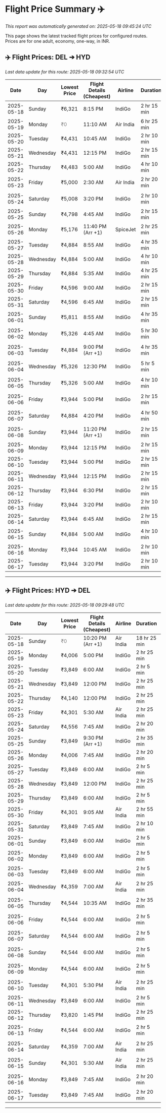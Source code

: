 # Flight Price Summary ✈️

_This report was automatically generated on: 2025-05-18 09:45:24 UTC_

This page shows the latest tracked flight prices for configured routes. Prices are for one adult, economy, one-way, in INR.

## ✈️ Flight Prices: DEL ➔ HYD
_Last data update for this route: 2025-05-18 09:32:54 UTC_

| Date       | Day       | Lowest Price | Flight Details (Cheapest) | Airline     | Duration   | Stops | Price Trend |
|------------|-----------|--------------|---------------------------|-------------|------------|-------|-------------|
| 2025-05-18 | Sunday | ₹6,321 | 8:15 PM | IndiGo | 2 hr 15 min | 0 | 📈 (High) |
| 2025-05-19 | Monday | <span style='color:grey;'>₹0</span> | 11:10 AM | Air India | 6 hr 25 min | 2 | 📉 (Low) |
| 2025-05-20 | Tuesday | ₹4,431 | 10:45 AM | IndiGo | 2 hr 10 min | 0 | 📉 (Low) |
| 2025-05-21 | Wednesday | ₹4,431 | 12:15 PM | IndiGo | 2 hr 15 min | 0 | 📉 (Low) |
| 2025-05-22 | Thursday | ₹4,483 | 5:00 AM | IndiGo | 4 hr 10 min | 1 | 📉 (Low) |
| 2025-05-23 | Friday | ₹5,000 | 2:30 AM | Air India | 2 hr 20 min | 0 | 📊 (Typical) |
| 2025-05-24 | Saturday | ₹5,008 | 3:20 PM | IndiGo | 2 hr 10 min | 0 | 📊 (Typical) |
| 2025-05-25 | Sunday | ₹4,798 | 4:45 AM | IndiGo | 2 hr 15 min | 0 | 📉 (Low) |
| 2025-05-26 | Monday | ₹5,176 | 11:40 PM (Arr +1) | SpiceJet | 2 hr 25 min | 0 | 📊 (Typical) |
| 2025-05-27 | Tuesday | ₹4,884 | 8:55 AM | IndiGo | 4 hr 35 min | 1 | 📉 (Low) |
| 2025-05-28 | Wednesday | ₹4,884 | 5:00 AM | IndiGo | 4 hr 10 min | 1 | 📉 (Low) |
| 2025-05-29 | Thursday | ₹4,884 | 5:35 AM | IndiGo | 4 hr 25 min | 1 | 📉 (Low) |
| 2025-05-30 | Friday | ₹4,596 | 9:00 AM | IndiGo | 2 hr 15 min | 0 | 📉 (Low) |
| 2025-05-31 | Saturday | ₹4,596 | 6:45 AM | IndiGo | 2 hr 15 min | 0 | 📉 (Low) |
| 2025-06-01 | Sunday | ₹5,811 | 8:55 AM | IndiGo | 4 hr 35 min | 1 | 📈 (High) |
| 2025-06-02 | Monday | ₹5,326 | 4:45 AM | IndiGo | 5 hr 30 min | 1 | 📊 (Typical) |
| 2025-06-03 | Tuesday | ₹4,884 | 9:00 PM (Arr +1) | IndiGo | 4 hr 35 min | 1 | 📊 (Typical) |
| 2025-06-04 | Wednesday | ₹5,326 | 12:30 PM | IndiGo | 5 hr 5 min | 1 | 📊 (Typical) |
| 2025-06-05 | Thursday | ₹5,326 | 5:00 AM | IndiGo | 4 hr 10 min | 1 | 📊 (Typical) |
| 2025-06-06 | Friday | ₹3,944 | 5:00 PM | IndiGo | 2 hr 15 min | 0 | 📊 (Typical) |
| 2025-06-07 | Saturday | ₹4,884 | 4:20 PM | IndiGo | 4 hr 50 min | 1 | 📊 (Typical) |
| 2025-06-08 | Sunday | ₹3,944 | 11:20 PM (Arr +1) | IndiGo | 2 hr 15 min | 0 | 📊 (Typical) |
| 2025-06-09 | Monday | ₹3,944 | 12:15 PM | IndiGo | 2 hr 15 min | 0 | 📉 (Low) |
| 2025-06-10 | Tuesday | ₹3,944 | 5:00 PM | IndiGo | 2 hr 15 min | 0 | 📉 (Low) |
| 2025-06-11 | Wednesday | ₹3,944 | 12:15 PM | IndiGo | 2 hr 15 min | 0 | 📉 (Low) |
| 2025-06-12 | Thursday | ₹3,944 | 6:30 PM | IndiGo | 2 hr 15 min | 0 | 📉 (Low) |
| 2025-06-13 | Friday | ₹3,944 | 3:20 PM | IndiGo | 2 hr 10 min | 0 | 📉 (Low) |
| 2025-06-14 | Saturday | ₹3,944 | 6:45 AM | IndiGo | 2 hr 15 min | 0 | 📉 (Low) |
| 2025-06-15 | Sunday | ₹4,884 | 5:00 AM | IndiGo | 4 hr 10 min | 1 | 📊 (Typical) |
| 2025-06-16 | Monday | ₹3,944 | 10:45 AM | IndiGo | 2 hr 10 min | 0 | 📉 (Low) |
| 2025-06-17 | Tuesday | ₹3,944 | 3:20 PM | IndiGo | 2 hr 10 min | 0 | 📉 (Low) |

---
## ✈️ Flight Prices: HYD ➔ DEL
_Last data update for this route: 2025-05-18 09:29:48 UTC_

| Date       | Day       | Lowest Price | Flight Details (Cheapest) | Airline     | Duration   | Stops | Price Trend |
|------------|-----------|--------------|---------------------------|-------------|------------|-------|-------------|
| 2025-05-18 | Sunday | <span style='color:grey;'>₹0</span> | 10:20 PM (Arr +1) | Air India | 18 hr 25 min | 2 | 📉 (Low) |
| 2025-05-19 | Monday | ₹4,006 | 5:00 PM | IndiGo | 2 hr 25 min | 0 | 📉 (Low) |
| 2025-05-20 | Tuesday | ₹3,849 | 6:00 AM | IndiGo | 2 hr 5 min | 0 | 📉 (Low) |
| 2025-05-21 | Wednesday | ₹3,849 | 12:00 PM | IndiGo | 2 hr 25 min | 0 | 📉 (Low) |
| 2025-05-22 | Thursday | ₹4,140 | 12:00 PM | IndiGo | 2 hr 25 min | 0 | 📉 (Low) |
| 2025-05-23 | Friday | ₹4,301 | 5:30 AM | Air India | 2 hr 25 min | 0 | 📉 (Low) |
| 2025-05-24 | Saturday | ₹4,556 | 7:45 AM | IndiGo | 2 hr 20 min | 0 | 📉 (Low) |
| 2025-05-25 | Sunday | ₹3,849 | 9:30 PM (Arr +1) | IndiGo | 2 hr 35 min | 0 | 📉 (Low) |
| 2025-05-26 | Monday | ₹4,006 | 7:45 AM | IndiGo | 2 hr 20 min | 0 | 📉 (Low) |
| 2025-05-27 | Tuesday | ₹3,849 | 6:00 AM | IndiGo | 2 hr 5 min | 0 | 📉 (Low) |
| 2025-05-28 | Wednesday | ₹3,849 | 12:00 PM | IndiGo | 2 hr 25 min | 0 | 📉 (Low) |
| 2025-05-29 | Thursday | ₹3,849 | 6:00 AM | IndiGo | 2 hr 5 min | 0 | 📉 (Low) |
| 2025-05-30 | Friday | ₹4,301 | 9:05 AM | Air India | 2 hr 55 min | 0 | 📉 (Low) |
| 2025-05-31 | Saturday | ₹3,849 | 7:45 AM | IndiGo | 2 hr 10 min | 0 | 📉 (Low) |
| 2025-06-01 | Sunday | ₹3,849 | 6:00 AM | IndiGo | 2 hr 5 min | 0 | 📉 (Low) |
| 2025-06-02 | Monday | ₹3,849 | 6:00 AM | IndiGo | 2 hr 5 min | 0 | 📊 (Typical) |
| 2025-06-03 | Tuesday | ₹3,849 | 6:00 AM | IndiGo | 2 hr 5 min | 0 | 📉 (Low) |
| 2025-06-04 | Wednesday | ₹4,359 | 7:00 AM | Air India | 2 hr 25 min | 0 | 📊 (Typical) |
| 2025-06-05 | Thursday | ₹4,544 | 10:35 AM | IndiGo | 2 hr 35 min | 0 | 📊 (Typical) |
| 2025-06-06 | Friday | ₹4,544 | 6:00 AM | IndiGo | 2 hr 5 min | 0 | 📊 (Typical) |
| 2025-06-07 | Saturday | ₹4,544 | 6:00 AM | IndiGo | 2 hr 5 min | 0 | 📊 (Typical) |
| 2025-06-08 | Sunday | ₹4,544 | 6:00 AM | IndiGo | 2 hr 5 min | 0 | 📊 (Typical) |
| 2025-06-09 | Monday | ₹4,544 | 6:00 AM | IndiGo | 2 hr 5 min | 0 | 📊 (Typical) |
| 2025-06-10 | Tuesday | ₹4,301 | 5:30 PM | Air India | 2 hr 25 min | 0 | 📊 (Typical) |
| 2025-06-11 | Wednesday | ₹3,849 | 6:00 AM | IndiGo | 2 hr 5 min | 0 | 📉 (Low) |
| 2025-06-12 | Thursday | ₹3,820 | 1:45 PM | IndiGo | 2 hr 25 min | 0 | 📉 (Low) |
| 2025-06-13 | Friday | ₹4,544 | 6:00 AM | IndiGo | 2 hr 5 min | 0 | 📊 (Typical) |
| 2025-06-14 | Saturday | ₹4,359 | 7:00 AM | Air India | 2 hr 25 min | 0 | 📊 (Typical) |
| 2025-06-15 | Sunday | ₹4,301 | 5:30 AM | Air India | 2 hr 25 min | 0 | 📊 (Typical) |
| 2025-06-16 | Monday | ₹3,849 | 7:45 AM | IndiGo | 2 hr 20 min | 0 | 📊 (Typical) |
| 2025-06-17 | Tuesday | ₹3,849 | 7:45 AM | IndiGo | 2 hr 20 min | 0 | 📉 (Low) |

---
